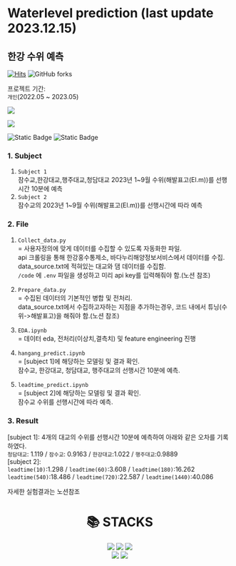 # Waterlevel prediction (last update 2023.12.15)

## 한강 수위 예측 <br>

[![Hits](https://hits.seeyoufarm.com/api/count/incr/badge.svg?url=https%3A%2F%2Fgithub.com%2FBae-ChangHyun%2FWaterlevel-predict&count_bg=%23113CD5&title_bg=%23555555&icon=github.svg&icon_color=%23E7E7E7&title=hits&edge_flat=false)](https://hits.seeyoufarm.com) 
<img alt="GitHub forks" src="https://img.shields.io/github/forks/Bae-ChangHyun/Waterlevel-predict">

프로젝트 기간: <br>
`개인`(2022.05 ~ 2023.05) <br>

<a href="https://changsroad.tistory.com/category/%ED%94%84%EB%A1%9C%EC%A0%9D%ED%8A%B8/%EC%88%98%EC%9C%84%20%EC%98%88%EC%B8%A1"><img src="https://img.shields.io/badge/주제1-333333?style=%20for-the-badge&logo=tistory&logoColor=%23333333&color=%23fc4e42&link=[https%3A%2F%2Fchangsroad.tistory.com%2F](https://changsroad.tistory.com/category/%ED%94%84%EB%A1%9C%EC%A0%9D%ED%8A%B8/%EC%88%98%EC%9C%84%20%EC%98%88%EC%B8%A1)"/></a> 


<a href="https://changsroad.tistory.com/category/%ED%94%84%EB%A1%9C%EC%A0%9D%ED%8A%B8/%EC%88%98%EC%9C%84%20%EC%98%88%EC%B8%A1"><img src="https://img.shields.io/badge/wiki-3776AB?logo=wikipedia&logoColor=%23000000&color=%23FFFFFF&link=https%3A%2F%2Fgithub.com%2FBae-ChangHyun%2FWaterlevel-predict%2Fwiki"/></a>


![Static Badge](https://img.shields.io/badge/%EC%A3%BC%EC%A0%9C2-3776AB?logo=notion&logoColor=%23000000&color=%23FFFFFF&link=https%3A%2F%2Fwww.notion.so%2F55301e5d1c8f4c08b78db12de2e16994%3Fpvs%3D4)
![Static Badge](https://img.shields.io/badge/wiki-3776AB?logo=wikipedia&logoColor=%23000000&color=%23FFFFFF&link=https%3A%2F%2Fgithub.com%2FBae-ChangHyun%2FWaterlevel-predict%2Fwiki)


### 1. Subject <br>
1. `Subject 1` <br>
  잠수교,한강대교,행주대교,청담대교 2023년 1~9월 수위(해발표고(El.m))를 선행시간 10분에 예측 <br>
2. `Subject 2` <br>
  잠수교의 2023년 1~9월 수위(해발표고(El.m))를 선행시간에 따라 예측 <br>

### 2. File <br>
1. `Collect_data.py`<br>
= 사용자정의에 맞게 데이터를 수집할 수 있도록 자동화한 파일. <br>
api 크롤링을 통해 한강홍수통제소, 바다누리해양정보서비스에서 데이터를 수집. <br>
data_source.txt에 적혀있는 대교와 댐 데이터를 수집함.<br>
`/code` 에 `.env` 파일을 생성하고 미리 api key를 입력해줘야 함.(노션 참조)<br>

2. `Prepare_data.py` <br>
= 수집된 데이터의 기본적인 병합 및 전처리.<br>
data_source.txt에서 수집하고자하는 지점을 추가하는경우, 코드 내에서 튜닝(수위->해발표고)을 해줘야 함.(노션 참조)<br>

3. `EDA.ipynb` <br>
= 데이터 eda, 전처리(이상치,결측치) 및 feature engineering 진행 <br>

4. `hangang_predict.ipynb` <br>
= [subject 1]에 해당하는 모델링 및 결과 확인. <br>
잠수교, 한강대교, 청담대교, 행주대교의 선행시간 10분에 예측.<br>

4. `leadtime_predict.ipynb`  <br>
= [subject 2]에 해당하는 모델링 및 결과 확인. <br>
잠수교 수위를 선행시간에 따라 예측.<br> 

### 3. Result <br>
[subject 1]: 4개의 대교의 수위를 선행시간 10분에 예측하여 아래와 같은 오차를 기록하였다.<br>
`청담대교`: 1.119 / `잠수교`: 0.9163 / `한강대교`:1.022 / `행주대교`:0.9889 <br>
[subject 2]: <br>
`leadtime(10)`:1.298 / `leadtime(60)`:3.608 / `leadtime(180)`:16.262 <br>
`leadtime(540)`:18.486 / `leadtime(720)`:22.587 / `leadtime(1440)`:40.086 <br>

자세한 실험결과는 노션참조

<div align=center><h1>📚 STACKS</h1></div>

<div align=center> 
  <img src="https://img.shields.io/badge/python-3776AB?style=for-the-badge&logo=python&logoColor=white">
  <img src="https://img.shields.io/badge/tensorflow-FF6F00?style=for-the-badge&logo=tensorflow&logoColor=white">
  <img src="https://img.shields.io/badge/scikitlearn-F7931E?style=for-the-badge&logo=scikitlearn&logoColor=white">
  <br>
  <img src="https://img.shields.io/badge/github-181717?style=for-the-badge&logo=github&logoColor=white">
  <img src="https://img.shields.io/badge/git-F05032?style=for-the-badge&logo=git&logoColor=white">
  <br>
</div>

